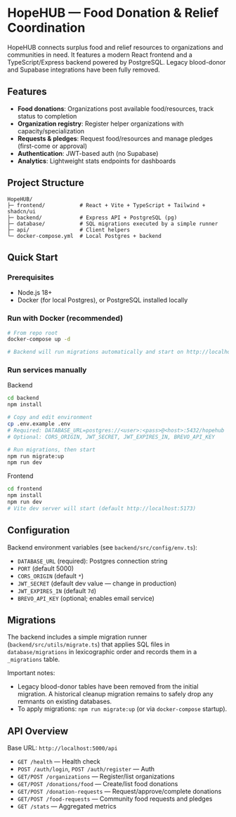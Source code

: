# HopeHUB — Food Donation & Relief Coordination

HopeHUB connects surplus food and relief resources to organizations and communities in need. It features a modern React frontend and a TypeScript/Express backend powered by PostgreSQL. Legacy blood-donor and Supabase integrations have been fully removed.

## Features
- **Food donations**: Organizations post available food/resources, track status to completion
- **Organization registry**: Register helper organizations with capacity/specialization
- **Requests & pledges**: Request food/resources and manage pledges (first-come or approval)
- **Authentication**: JWT-based auth (no Supabase)
- **Analytics**: Lightweight stats endpoints for dashboards

## Project Structure
```
HopeHUB/
├─ frontend/           # React + Vite + TypeScript + Tailwind + shadcn/ui
├─ backend/            # Express API + PostgreSQL (pg)
├─ database/           # SQL migrations executed by a simple runner
├─ api/                # Client helpers
└─ docker-compose.yml  # Local Postgres + backend
```

## Quick Start

### Prerequisites
- Node.js 18+
- Docker (for local Postgres), or PostgreSQL installed locally

### Run with Docker (recommended)
```bash
# From repo root
docker-compose up -d

# Backend will run migrations automatically and start on http://localhost:5000
```

### Run services manually
Backend
```bash
cd backend
npm install

# Copy and edit environment
cp .env.example .env
# Required: DATABASE_URL=postgres://<user>:<pass>@<host>:5432/hopehub
# Optional: CORS_ORIGIN, JWT_SECRET, JWT_EXPIRES_IN, BREVO_API_KEY

# Run migrations, then start
npm run migrate:up
npm run dev
```

Frontend
```bash
cd frontend
npm install
npm run dev
# Vite dev server will start (default http://localhost:5173)
```

## Configuration
Backend environment variables (see `backend/src/config/env.ts`):
- `DATABASE_URL` (required): Postgres connection string
- `PORT` (default 5000)
- `CORS_ORIGIN` (default `*`)
- `JWT_SECRET` (default dev value — change in production)
- `JWT_EXPIRES_IN` (default `7d`)
- `BREVO_API_KEY` (optional; enables email service)

## Migrations
The backend includes a simple migration runner (`backend/src/utils/migrate.ts`) that applies SQL files in `database/migrations` in lexicographic order and records them in a `_migrations` table.

Important notes:
- Legacy blood-donor tables have been removed from the initial migration. A historical cleanup migration remains to safely drop any remnants on existing databases.
- To apply migrations: `npm run migrate:up` (or via `docker-compose` startup).

## API Overview
Base URL: `http://localhost:5000/api`

- `GET /health` — Health check
- `POST /auth/login`, `POST /auth/register` — Auth
- `GET/POST /organizations` — Register/list organizations
- `GET/POST /donations/food` — Create/list food donations
- `GET/POST /donation-requests` — Request/approve/complete donations
- `GET/POST /food-requests` — Community food requests and pledges
- `GET /stats` — Aggregated metrics

